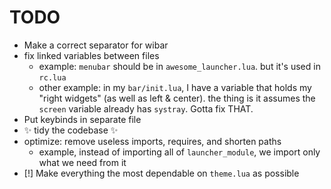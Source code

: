 # TODO

-   Make a correct separator for wibar
-   fix linked variables between files
    -   example: `menubar` should be in `awesome_launcher.lua`.
        but it's used in `rc.lua`
    -   other example: in my `bar/init.lua`, I have a variable
        that holds my "right widgets" (as well as left & center).
        the thing is it assumes the `screen` variable already has
        `systray`. Gotta fix THAT.
-   Put keybinds in separate file
-   :sparkles: tidy the codebase :sparkles:
-   optimize: remove useless imports, requires, and shorten paths
    -   example, instead of importing all of `launcher_module`,
        we import only what we need from it
-   [!] Make everything the most dependable on `theme.lua` as possible